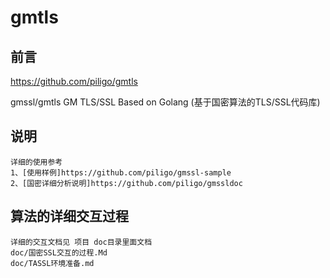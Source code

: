 # gmtls

## 前言

https://github.com/piligo/gmtls

gmssl/gmtls  GM TLS/SSL Based on Golang (基于国密算法的TLS/SSL代码库)

## 说明

```
详细的使用参考 
1、[使用样例]https://github.com/piligo/gmssl-sample
2、[国密详细分析说明]https://github.com/piligo/gmssldoc
```

## 算法的详细交互过程

```
详细的交互文档见 项目 doc目录里面文档
doc/国密SSL交互的过程.Md
doc/TASSL环境准备.md
```





